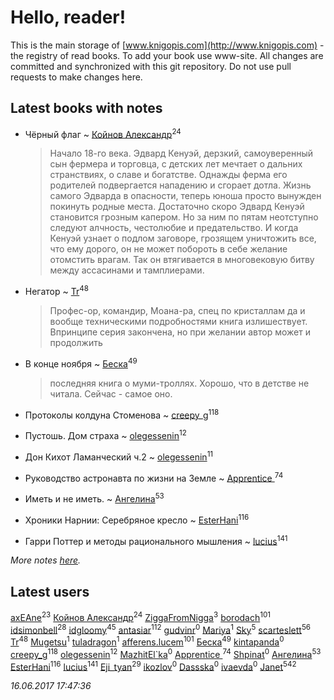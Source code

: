 # Hello, reader!
This is the main storage of [www.knigopis.com](http://www.knigopis.com) - the registry of read books.
To add your book use www-site. All changes are committed and synchronized with this git repository.
Do not use pull requests to make changes here.


## Latest books with notes
* Чёрный флаг ~ [Койнов Александр](users/414/414040473-vkontakte)<sup>24</sup>
    > Начало 18-го века. Эдвард Кенуэй, дерзкий, самоуверенный сын фермера и торговца, с детских лет мечтает о дальних странствиях, о славе и богатстве. Однажды ферма его родителей подвергается нападению и сгорает дотла. Жизнь самого Эдварда в опасности, теперь юноша просто вынужден покинуть родные места. Достаточно скоро Эдвард Кенуэй становится грозным капером. Но за ним по пятам неотступно следуют алчность, честолюбие и предательство. И когда Кенуэй узнает о подлом заговоре, грозящем уничтожить все, что ему дорого, он не может побороть в себе желание отомстить врагам. Так он втягивается в многовековую битву между ассасинами и тамплиерами.

* Негатор ~ [Tr](users/122/12282474-vkontakte)<sup>48</sup>
    > Профес-ор, командир, Моана-ра, спец по кристаллам да и вообще техническими подробностями книга излишествует. 
    > Впринципе серия закончена, но при желании автор может и продолжить

* В конце ноября ~ [Беска](users/157/1577468-vkontakte)<sup>49</sup>
    > последняя книга о муми-троллях. Хорошо, что в детстве не читала. Сейчас - самое оно.

* Протоколы колдуна Стоменова ~ [creepy_g](users/747/74743045-vkontakte)<sup>118</sup>

* Пустошь. Дом страха ~ [olegessenin](users/390/3901448-vkontakte)<sup>12</sup>

* Дон Кихот Ламанческий ч.2 ~ [olegessenin](users/390/3901448-vkontakte)<sup>11</sup>

* Руководство астронавта по жизни на Земле ~ [Apprentice ](users/528/52821952-vkontakte)<sup>74</sup>

* Иметь и не иметь. ~ [Ангелина](users/837/83788782-vkontakte)<sup>53</sup>

* Хроники Нарнии: Серебряное кресло ~ [EsterHani](users/305/30558181-vkontakte)<sup>116</sup>

* Гарри Поттер и методы рационального мышления ~ [lucius](users/838/83820536-yandex)<sup>141</sup>


_More notes [here](latest_books_with_notes.md)._


## Latest users
[axEAne](users/108/108286448861674023181-google)<sup>23</sup> 
[Койнов Александр](users/414/414040473-vkontakte)<sup>24</sup> 
[ZiggaFromNigga](users/114/114398174831177070999-google)<sup>3</sup> 
[borodach](users/157/15706320-vkontakte)<sup>101</sup> 
[idsimonbell](users/380/380554090-vkontakte)<sup>28</sup> 
[idgloomy](users/871/87187820-vkontakte)<sup>45</sup> 
[antasiar](users/688/68827372-vkontakte)<sup>112</sup> 
[gudvinr](users/108/108740102521248876385-google)<sup>0</sup> 
[Mariya](users/171/17119404-vkontakte)<sup>1</sup> 
[Sky](users/118/118049897850017649660-google)<sup>5</sup> 
[scarteslett](users/201/201967417-vkontakte)<sup>56</sup> 
[Tr](users/122/12282474-vkontakte)<sup>48</sup> 
[Mugetsu](users/110/110654020423735976376-google)<sup>1</sup> 
[tuladragon](users/408/408987669-vkontakte)<sup>1</sup> 
[afferens.lucem](users/196/196071655-vkontakte)<sup>101</sup> 
[Беска](users/157/1577468-vkontakte)<sup>49</sup> 
[kintapanda](users/112/11266965-vkontakte)<sup>0</sup> 
[creepy_g](users/747/74743045-vkontakte)<sup>118</sup> 
[olegessenin](users/390/3901448-vkontakte)<sup>12</sup> 
[MazhitEl`ka](users/107/107168359403805629275-google)<sup>0</sup> 
[Apprentice ](users/528/52821952-vkontakte)<sup>74</sup> 
[Shpinat](users/136/1367331593336478-facebook)<sup>0</sup> 
[Ангелина](users/837/83788782-vkontakte)<sup>53</sup> 
[EsterHani](users/305/30558181-vkontakte)<sup>116</sup> 
[lucius](users/838/83820536-yandex)<sup>141</sup> 
[Eji_tyan](users/235/2352103981-twitter)<sup>29</sup> 
[ikozlov](users/113/113575116124799570565-google)<sup>0</sup> 
[Dassska](users/154/1548904568487232-facebook)<sup>0</sup> 
[ivaevda](users/499/499871320-yandex)<sup>0</sup> 
[Janet](users/108/108113656204404967440-google)<sup>542</sup> 


_16.06.2017 17:47:36_
